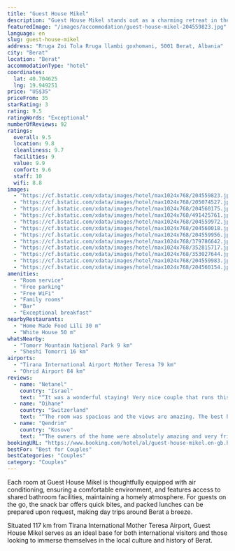 ```yaml
---
title: "Guest House Mikel"
description: "Guest House Mikel stands out as a charming retreat in the heart of Berat, offering a unique blend of comfort and convenience for travelers."
featuredImage: "/images/accommodation/guest-house-mikel-204559823.jpg"
language: en
slug: guest-house-mikel
address: "Rruga Zoi Tola Rruga llambi goxhomani, 5001 Berat, Albania"
city: "Berat"
location: "Berat"
accommodationType: "hotel"
coordinates:
  lat: 40.704625
  lng: 19.949251
price: "US$35"
priceFrom: 35
starRating: 3
rating: 9.5
ratingWords: "Exceptional"
numberOfReviews: 92
ratings:
  overall: 9.5
  location: 9.8
  cleanliness: 9.7
  facilities: 9
  value: 9.9
  comfort: 9.6
  staff: 10
  wifi: 8.8
images:
  - "https://cf.bstatic.com/xdata/images/hotel/max1024x768/204559823.jpg?k=c8c2ce14dd48fc5afa3200e8bd00c224c18e66ae9be03b245e369888a16c300a&o=&hp=1"
  - "https://cf.bstatic.com/xdata/images/hotel/max1024x768/205074527.jpg?k=caafec474bd133d6f94d28bc90225b63477e8b1b41db3c39957e6239a8670fb5&o=&hp=1"
  - "https://cf.bstatic.com/xdata/images/hotel/max1024x768/204560175.jpg?k=f291e8a72711f92317553f832169656e7a4a590b0f19050432e70d044f5067c2&o=&hp=1"
  - "https://cf.bstatic.com/xdata/images/hotel/max1024x768/491425761.jpg?k=498786e4d1689228806832b8595c2aa2622861890d93e10e00f6a6d60d0a345c&o=&hp=1"
  - "https://cf.bstatic.com/xdata/images/hotel/max1024x768/204559972.jpg?k=6f6f63ae2efa2e26a587de7ba6331daf9701682744947d0c827a5499ea2db631&o=&hp=1"
  - "https://cf.bstatic.com/xdata/images/hotel/max1024x768/204560018.jpg?k=cbbdaba0fbe164687db1044c591fab5f0d73f5ed4333ca8a978687eaaa3d47de&o=&hp=1"
  - "https://cf.bstatic.com/xdata/images/hotel/max1024x768/204559956.jpg?k=f129efdac57d2f96f9bb76eaac24d77ff3885239650e00e84bb20fde28b9dc7b&o=&hp=1"
  - "https://cf.bstatic.com/xdata/images/hotel/max1024x768/379786642.jpg?k=c2fb38b918828c6e954de12930f918132c79beedfdd850deaaa019db16fdd16e&o=&hp=1"
  - "https://cf.bstatic.com/xdata/images/hotel/max1024x768/352815717.jpg?k=8274e4f011b197681829d50ae1cbcdbacdbc94df42870c5436b3f28c0e4bf176&o=&hp=1"
  - "https://cf.bstatic.com/xdata/images/hotel/max1024x768/353027644.jpg?k=e20e7ab80069077d954907d85d1042d674d31a9570b013f67ea7819733f2519a&o=&hp=1"
  - "https://cf.bstatic.com/xdata/images/hotel/max1024x768/204559983.jpg?k=f9ebe8618f89bfe59575c5f99033005d14a6da9edc6982197754481250541781&o=&hp=1"
  - "https://cf.bstatic.com/xdata/images/hotel/max1024x768/204560154.jpg?k=d5388f584c24bcecfbe0055057802604732106ada4057663f4a769ba1479d9d8&o=&hp=1"
amenities:
  - "Room service"
  - "Free parking"
  - "Free WiFi"
  - "Family rooms"
  - "Bar"
  - "Exceptional breakfast"
nearbyRestaurants:
  - "Home Made Food Lili 30 m"
  - "White House 50 m"
whatsNearby:
  - "Tomorr Mountain National Park 9 km"
  - "Sheshi Tomorri 16 km"
airports:
  - "Tirana International Airport Mother Teresa 79 km"
  - "Ohrid Airport 84 km"
reviews:
  - name: "Netanel"
    country: "Israel"
    text: "“It was a wonderful staying! Very nice couple that runs this home stating. A true experience! Great breakfast and very clean. One of the best places we stayed in Albania.”"
  - name: "Oihane"
    country: "Switzerland"
    text: "“The room was spacious and the views are amazing. The best host you can find in Berat, very hospitable, attentive and a good cook. The breakfast was incredible. We are very happy of having chosen this house for our stay in Berat.”"
  - name: "Qendrim"
    country: "Kosovo"
    text: "“The owners of the home were absolutely amazing and very friendly, the breakfast was very very delicious A very unique place to stay with a beautiful view”"
bookingURL: "https://www.booking.com/hotel/al/guest-house-mikel.en-gb.html?aid=8035640"
bestFor: "Best for Couples"
bestCategories: "Couples"
category: "Couples"
---
```


Each room at Guest House Mikel is thoughtfully equipped with air conditioning, ensuring a comfortable environment, and features access to shared bathroom facilities, maintaining a homely atmosphere. For guests on the go, the snack bar offers quick bites, and packed lunches can be prepared upon request, making day trips around Berat a breeze.

Situated 117 km from Tirana International Mother Teresa Airport, Guest House Mikel serves as an ideal base for both international visitors and those looking to immerse themselves in the local culture and history of Berat.